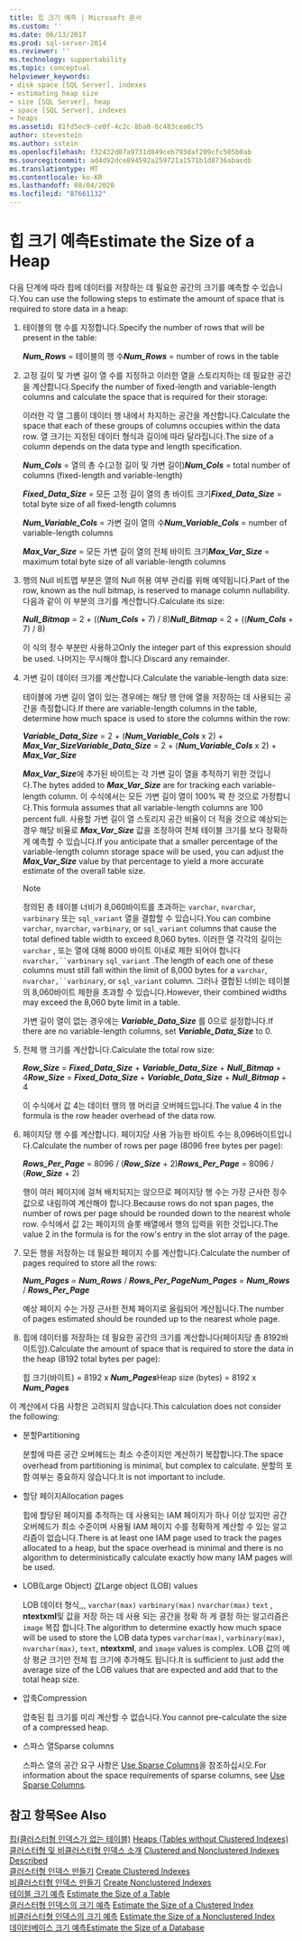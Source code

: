 ```yaml
---
title: 힙 크기 예측 | Microsoft 문서
ms.custom: ''
ms.date: 06/13/2017
ms.prod: sql-server-2014
ms.reviewer: ''
ms.technology: supportability
ms.topic: conceptual
helpviewer_keywords:
- disk space [SQL Server], indexes
- estimating heap size
- size [SQL Server], heap
- space [SQL Server], indexes
- heaps
ms.assetid: 81fd5ec9-ce0f-4c2c-8ba0-6c483cea6c75
author: stevestein
ms.author: sstein
ms.openlocfilehash: f32432d07a9731d849ceb793daf209cfc505b0ab
ms.sourcegitcommit: ad4d92dce894592a259721a1571b1d8736abacdb
ms.translationtype: MT
ms.contentlocale: ko-KR
ms.lasthandoff: 08/04/2020
ms.locfileid: "87661132"
---
```

# <a name="estimate-the-size-of-a-heap"></a><span data-ttu-id="aa643-102">힙 크기 예측</span><span class="sxs-lookup"><span data-stu-id="aa643-102">Estimate the Size of a Heap</span></span>
  <span data-ttu-id="aa643-103">다음 단계에 따라 힙에 데이터를 저장하는 데 필요한 공간의 크기를 예측할 수 있습니다.</span><span class="sxs-lookup"><span data-stu-id="aa643-103">You can use the following steps to estimate the amount of space that is required to store data in a heap:</span></span>  
  
1.  <span data-ttu-id="aa643-104">테이블의 행 수를 지정합니다.</span><span class="sxs-lookup"><span data-stu-id="aa643-104">Specify the number of rows that will be present in the table:</span></span>  
  
     <span data-ttu-id="aa643-105">***Num_Rows***  = 테이블의 행 수</span><span class="sxs-lookup"><span data-stu-id="aa643-105">***Num_Rows***  = number of rows in the table</span></span>  
  
2.  <span data-ttu-id="aa643-106">고정 길이 및 가변 길이 열 수를 지정하고 이러한 열을 스토리지하는 데 필요한 공간을 계산합니다.</span><span class="sxs-lookup"><span data-stu-id="aa643-106">Specify the number of fixed-length and variable-length columns and calculate the space that is required for their storage:</span></span>  
  
     <span data-ttu-id="aa643-107">이러한 각 열 그룹이 데이터 행 내에서 차지하는 공간을 계산합니다.</span><span class="sxs-lookup"><span data-stu-id="aa643-107">Calculate the space that each of these groups of columns occupies within the data row.</span></span> <span data-ttu-id="aa643-108">열 크기는 지정된 데이터 형식과 길이에 따라 달라집니다.</span><span class="sxs-lookup"><span data-stu-id="aa643-108">The size of a column depends on the data type and length specification.</span></span>  
  
     <span data-ttu-id="aa643-109">***Num_Cols***  = 열의 총 수(고정 길이 및 가변 길이)</span><span class="sxs-lookup"><span data-stu-id="aa643-109">***Num_Cols***  = total number of columns (fixed-length and variable-length)</span></span>  
  
     <span data-ttu-id="aa643-110">***Fixed_Data_Size***  = 모든 고정 길이 열의 총 바이트 크기</span><span class="sxs-lookup"><span data-stu-id="aa643-110">***Fixed_Data_Size***  = total byte size of all fixed-length columns</span></span>  
  
     <span data-ttu-id="aa643-111">***Num_Variable_Cols***  = 가변 길이 열의 수</span><span class="sxs-lookup"><span data-stu-id="aa643-111">***Num_Variable_Cols***  = number of variable-length columns</span></span>  
  
     <span data-ttu-id="aa643-112">***Max_Var_Size***  = 모든 가변 길이 열의 전체 바이트 크기</span><span class="sxs-lookup"><span data-stu-id="aa643-112">***Max_Var_Size***  = maximum total byte size of all variable-length columns</span></span>  
  
3.  <span data-ttu-id="aa643-113">행의 Null 비트맵 부분은 열의 Null 허용 여부 관리를 위해 예약됩니다.</span><span class="sxs-lookup"><span data-stu-id="aa643-113">Part of the row, known as the null bitmap, is reserved to manage column nullability.</span></span> <span data-ttu-id="aa643-114">다음과 같이 이 부분의 크기를 계산합니다.</span><span class="sxs-lookup"><span data-stu-id="aa643-114">Calculate its size:</span></span>  
  
     <span data-ttu-id="aa643-115">***Null_Bitmap***  = 2 + ((***Num_Cols*** + 7) / 8)</span><span class="sxs-lookup"><span data-stu-id="aa643-115">***Null_Bitmap***  = 2 + ((***Num_Cols*** + 7) / 8)</span></span>  
  
     <span data-ttu-id="aa643-116">이 식의 정수 부분만 사용하고</span><span class="sxs-lookup"><span data-stu-id="aa643-116">Only the integer part of this expression should be used.</span></span> <span data-ttu-id="aa643-117">나머지는 무시해야 합니다.</span><span class="sxs-lookup"><span data-stu-id="aa643-117">Discard any remainder.</span></span>  
  
4.  <span data-ttu-id="aa643-118">가변 길이 데이터 크기를 계산합니다.</span><span class="sxs-lookup"><span data-stu-id="aa643-118">Calculate the variable-length data size:</span></span>  
  
     <span data-ttu-id="aa643-119">테이블에 가변 길이 열이 있는 경우에는 해당 행 안에 열을 저장하는 데 사용되는 공간을 측정합니다.</span><span class="sxs-lookup"><span data-stu-id="aa643-119">If there are variable-length columns in the table, determine how much space is used to store the columns within the row:</span></span>  
  
     <span data-ttu-id="aa643-120">***Variable_Data_Size***  = 2 + (***Num_Variable_Cols*** x 2) + ***Max_Var_Size***</span><span class="sxs-lookup"><span data-stu-id="aa643-120">***Variable_Data_Size***  = 2 + (***Num_Variable_Cols*** x 2) + ***Max_Var_Size***</span></span>  
  
     <span data-ttu-id="aa643-121">***Max_Var_Size***에 추가된 바이트는 각 가변 길이 열을 추적하기 위한 것입니다.</span><span class="sxs-lookup"><span data-stu-id="aa643-121">The bytes added to ***Max_Var_Size*** are for tracking each variable-length column.</span></span> <span data-ttu-id="aa643-122">이 수식에서는 모든 가변 길이 열이 100% 꽉 찬 것으로 가정합니다.</span><span class="sxs-lookup"><span data-stu-id="aa643-122">This formula assumes that all variable-length columns are 100 percent full.</span></span> <span data-ttu-id="aa643-123">사용할 가변 길이 열 스토리지 공간 비율이 더 적을 것으로 예상되는 경우 해당 비율로 ***Max_Var_Size*** 값을 조정하여 전체 테이블 크기를 보다 정확하게 예측할 수 있습니다.</span><span class="sxs-lookup"><span data-stu-id="aa643-123">If you anticipate that a smaller percentage of the variable-length column storage space will be used, you can adjust the ***Max_Var_Size*** value by that percentage to yield a more accurate estimate of the overall table size.</span></span>  
  
    > [!NOTE]  
    >  <span data-ttu-id="aa643-124">정의된 총 테이블 너비가 8,060바이트를 초과하는 `varchar`, `nvarchar`, `varbinary` 또는 `sql_variant` 열을 결합할 수 있습니다.</span><span class="sxs-lookup"><span data-stu-id="aa643-124">You can combine `varchar`, `nvarchar`, `varbinary`, or `sql_variant` columns that cause the total defined table width to exceed 8,060 bytes.</span></span> <span data-ttu-id="aa643-125">이러한 열 각각의 길이는 `varchar` , 또는 열에 대해 8000 바이트 이내로 제한 되어야 합니다 `nvarchar,``varbinary` `sql_variant` .</span><span class="sxs-lookup"><span data-stu-id="aa643-125">The length of each one of these columns must still fall within the limit of 8,000 bytes for a `varchar`, `nvarchar,``varbinary`, or `sql_variant` column.</span></span> <span data-ttu-id="aa643-126">그러나 결합된 너비는 테이블의 8,060바이트 제한을 초과할 수 있습니다.</span><span class="sxs-lookup"><span data-stu-id="aa643-126">However, their combined widths may exceed the 8,060 byte limit in a table.</span></span>  
  
     <span data-ttu-id="aa643-127">가변 길이 열이 없는 경우에는 ***Variable_Data_Size*** 를 0으로 설정합니다.</span><span class="sxs-lookup"><span data-stu-id="aa643-127">If there are no variable-length columns, set ***Variable_Data_Size*** to 0.</span></span>  
  
5.  <span data-ttu-id="aa643-128">전체 행 크기를 계산합니다.</span><span class="sxs-lookup"><span data-stu-id="aa643-128">Calculate the total row size:</span></span>  
  
     <span data-ttu-id="aa643-129">***Row_Size***  = ***Fixed_Data_Size*** + ***Variable_Data_Size*** + ***Null_Bitmap*** + 4</span><span class="sxs-lookup"><span data-stu-id="aa643-129">***Row_Size***  = ***Fixed_Data_Size*** + ***Variable_Data_Size*** + ***Null_Bitmap*** + 4</span></span>  
  
     <span data-ttu-id="aa643-130">이 수식에서 값 4는 데이터 행의 행 머리글 오버헤드입니다.</span><span class="sxs-lookup"><span data-stu-id="aa643-130">The value 4 in the formula is the row header overhead of the data row.</span></span>  
  
6.  <span data-ttu-id="aa643-131">페이지당 행 수를 계산합니다. 페이지당 사용 가능한 바이트 수는 8,096바이트입니다.</span><span class="sxs-lookup"><span data-stu-id="aa643-131">Calculate the number of rows per page (8096 free bytes per page):</span></span>  
  
     <span data-ttu-id="aa643-132">***Rows_Per_Page***  = 8096 / (***Row_Size*** + 2)</span><span class="sxs-lookup"><span data-stu-id="aa643-132">***Rows_Per_Page***  = 8096 / (***Row_Size*** + 2)</span></span>  
  
     <span data-ttu-id="aa643-133">행이 여러 페이지에 걸쳐 배치되지는 않으므로 페이지당 행 수는 가장 근사한 정수 값으로 내림하여 계산해야 합니다.</span><span class="sxs-lookup"><span data-stu-id="aa643-133">Because rows do not span pages, the number of rows per page should be rounded down to the nearest whole row.</span></span> <span data-ttu-id="aa643-134">수식에서 값 2는 페이지의 슬롯 배열에서 행의 입력을 위한 것입니다.</span><span class="sxs-lookup"><span data-stu-id="aa643-134">The value 2 in the formula is for the row's entry in the slot array of the page.</span></span>  
  
7.  <span data-ttu-id="aa643-135">모든 행을 저장하는 데 필요한 페이지 수를 계산합니다.</span><span class="sxs-lookup"><span data-stu-id="aa643-135">Calculate the number of pages required to store all the rows:</span></span>  
  
     <span data-ttu-id="aa643-136">***Num_Pages***  = ***Num_Rows*** / ***Rows_Per_Page***</span><span class="sxs-lookup"><span data-stu-id="aa643-136">***Num_Pages***  = ***Num_Rows*** / ***Rows_Per_Page***</span></span>  
  
     <span data-ttu-id="aa643-137">예상 페이지 수는 가장 근사한 전체 페이지로 올림되어 계산됩니다.</span><span class="sxs-lookup"><span data-stu-id="aa643-137">The number of pages estimated should be rounded up to the nearest whole page.</span></span>  
  
8.  <span data-ttu-id="aa643-138">힙에 데이터를 저장하는 데 필요한 공간의 크기를 계산합니다(페이지당 총 8192바이트임).</span><span class="sxs-lookup"><span data-stu-id="aa643-138">Calculate the amount of space that is required to store the data in the heap (8192 total bytes per page):</span></span>  
  
     <span data-ttu-id="aa643-139">힙 크기(바이트) = 8192 x ***Num_Pages***</span><span class="sxs-lookup"><span data-stu-id="aa643-139">Heap size (bytes) = 8192 x ***Num_Pages***</span></span>  
  
 <span data-ttu-id="aa643-140">이 계산에서 다음 사항은 고려되지 않습니다.</span><span class="sxs-lookup"><span data-stu-id="aa643-140">This calculation does not consider the following:</span></span>  
  
-   <span data-ttu-id="aa643-141">분할</span><span class="sxs-lookup"><span data-stu-id="aa643-141">Partitioning</span></span>  
  
     <span data-ttu-id="aa643-142">분할에 따른 공간 오버헤드는 최소 수준이지만 계산하기 복잡합니다.</span><span class="sxs-lookup"><span data-stu-id="aa643-142">The space overhead from partitioning is minimal, but complex to calculate.</span></span> <span data-ttu-id="aa643-143">분할의 포함 여부는 중요하지 않습니다.</span><span class="sxs-lookup"><span data-stu-id="aa643-143">It is not important to include.</span></span>  
  
-   <span data-ttu-id="aa643-144">할당 페이지</span><span class="sxs-lookup"><span data-stu-id="aa643-144">Allocation pages</span></span>  
  
     <span data-ttu-id="aa643-145">힙에 할당된 페이지를 추적하는 데 사용되는 IAM 페이지가 하나 이상 있지만 공간 오버헤드가 최소 수준이며 사용될 IAM 페이지 수를 정확하게 계산할 수 있는 알고리즘이 없습니다.</span><span class="sxs-lookup"><span data-stu-id="aa643-145">There is at least one IAM page used to track the pages allocated to a heap, but the space overhead is minimal and there is no algorithm to deterministically calculate exactly how many IAM pages will be used.</span></span>  
  
-   <span data-ttu-id="aa643-146">LOB(Large Object) 값</span><span class="sxs-lookup"><span data-stu-id="aa643-146">Large object (LOB) values</span></span>  
  
     <span data-ttu-id="aa643-147">LOB 데이터 형식,,, `varchar(max)` `varbinary(max)` `nvarchar(max)` `text` , **ntextxml**및 값을 저장 하는 데 사용 되는 공간을 정확 하 게 결정 하는 알고리즘은 `image` 복잡 합니다.</span><span class="sxs-lookup"><span data-stu-id="aa643-147">The algorithm to determine exactly how much space will be used to store the LOB data types `varchar(max)`, `varbinary(max)`, `nvarchar(max)`, `text`, **ntextxml**, and `image` values is complex.</span></span> <span data-ttu-id="aa643-148">LOB 값의 예상 평균 크기만 전체 힙 크기에 추가해도 됩니다.</span><span class="sxs-lookup"><span data-stu-id="aa643-148">It is sufficient to just add the average size of the LOB values that are expected and add that to the total heap size.</span></span>  
  
-   <span data-ttu-id="aa643-149">압축</span><span class="sxs-lookup"><span data-stu-id="aa643-149">Compression</span></span>  
  
     <span data-ttu-id="aa643-150">압축된 힙 크기를 미리 계산할 수 없습니다.</span><span class="sxs-lookup"><span data-stu-id="aa643-150">You cannot pre-calculate the size of a compressed heap.</span></span>  
  
-   <span data-ttu-id="aa643-151">스파스 열</span><span class="sxs-lookup"><span data-stu-id="aa643-151">Sparse columns</span></span>  
  
     <span data-ttu-id="aa643-152">스파스 열의 공간 요구 사항은 [Use Sparse Columns](../tables/use-sparse-columns.md)을 참조하십시오.</span><span class="sxs-lookup"><span data-stu-id="aa643-152">For information about the space requirements of sparse columns, see [Use Sparse Columns](../tables/use-sparse-columns.md).</span></span>  
  
## <a name="see-also"></a><span data-ttu-id="aa643-153">참고 항목</span><span class="sxs-lookup"><span data-stu-id="aa643-153">See Also</span></span>  
 <span data-ttu-id="aa643-154">[힙&#40;클러스터형 인덱스가 없는 테이블&#41;](../indexes/heaps-tables-without-clustered-indexes.md) </span><span class="sxs-lookup"><span data-stu-id="aa643-154">[Heaps &#40;Tables without Clustered Indexes&#41;](../indexes/heaps-tables-without-clustered-indexes.md) </span></span>  
 <span data-ttu-id="aa643-155">[클러스터형 및 비클러스터형 인덱스 소개](../indexes/clustered-and-nonclustered-indexes-described.md) </span><span class="sxs-lookup"><span data-stu-id="aa643-155">[Clustered and Nonclustered Indexes Described](../indexes/clustered-and-nonclustered-indexes-described.md) </span></span>  
 <span data-ttu-id="aa643-156">[클러스터형 인덱스 만들기](../indexes/create-clustered-indexes.md) </span><span class="sxs-lookup"><span data-stu-id="aa643-156">[Create Clustered Indexes](../indexes/create-clustered-indexes.md) </span></span>  
 <span data-ttu-id="aa643-157">[비클러스터형 인덱스 만들기](../indexes/create-nonclustered-indexes.md) </span><span class="sxs-lookup"><span data-stu-id="aa643-157">[Create Nonclustered Indexes](../indexes/create-nonclustered-indexes.md) </span></span>  
 <span data-ttu-id="aa643-158">[테이블 크기 예측](estimate-the-size-of-a-table.md) </span><span class="sxs-lookup"><span data-stu-id="aa643-158">[Estimate the Size of a Table](estimate-the-size-of-a-table.md) </span></span>  
 <span data-ttu-id="aa643-159">[클러스터형 인덱스의 크기 예측](estimate-the-size-of-a-clustered-index.md) </span><span class="sxs-lookup"><span data-stu-id="aa643-159">[Estimate the Size of a Clustered Index](estimate-the-size-of-a-clustered-index.md) </span></span>  
 <span data-ttu-id="aa643-160">[비클러스터형 인덱스의 크기 예측](estimate-the-size-of-a-nonclustered-index.md) </span><span class="sxs-lookup"><span data-stu-id="aa643-160">[Estimate the Size of a Nonclustered Index](estimate-the-size-of-a-nonclustered-index.md) </span></span>  
 [<span data-ttu-id="aa643-161">데이터베이스 크기 예측</span><span class="sxs-lookup"><span data-stu-id="aa643-161">Estimate the Size of a Database</span></span>](estimate-the-size-of-a-database.md)  
  
  
